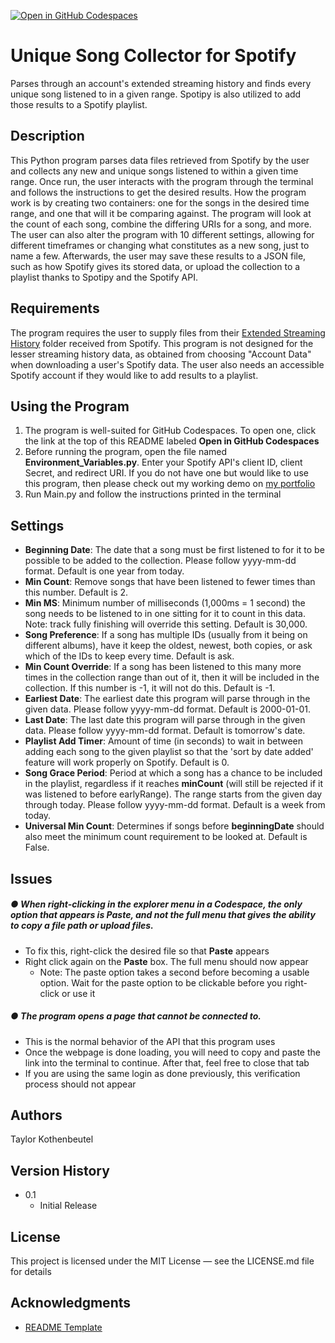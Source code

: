 [![Open in GitHub Codespaces](https://github.com/codespaces/badge.svg)](https://codespaces.new/TKothenbeutel/Unique-Spotify-Songs?quickstart=1)

# Unique Song Collector for Spotify

Parses through an account's extended streaming history and finds every unique song listened to in a given range. Spotipy is also utilized to add those results to a Spotify playlist.

## Description

This Python program parses data files retrieved from Spotify by the user and collects any new and unique songs listened to within a given time range. Once run, the user interacts with the program through the terminal and follows the instructions to get the desired results. How the program work is by creating two containers: one for the songs in the desired time range, and one that will it be comparing against. The program will look at the count of each song, combine the differing URIs for a song, and more. The user can also alter the program with 10 different settings, allowing for different timeframes or changing what constitutes as a new song, just to name a few. Afterwards, the user may save these results to a JSON file, such as how Spotify gives its stored data, or upload the collection to a playlist thanks to Spotipy and the Spotify API.

## Requirements

The program requires the user to supply files from their <ins>Extended Streaming History</ins> folder received from Spotify. This program is not designed for the lesser streaming history data, as obtained from choosing "Account Data" when downloading a user's Spotify data. The user also needs an accessible Spotify account if they would like to add results to a playlist.

## Using the Program

1. The program is well-suited for GitHub Codespaces. To open one, click the link at the top of this README labeled **Open in GitHub Codespaces**
2. Before running the program, open the file named **Environment_Variables.py**. Enter your Spotify API's client ID, client Secret, and redirect URI. If you do not have one but would like to use this program, then please check out my working demo on [my portfolio](https://tkothenbeutel.github.io/Portfolio/spotify)
3. Run Main.py and follow the instructions printed in the terminal

## Settings

* **Beginning Date**: The date that a song must be first listened to for it to be possible to be added to the collection. Please follow yyyy-mm-dd format. Default is one year from today.
* **Min Count**: Remove songs that have been listened to fewer times than this number. Default is 2.
* **Min MS**: Minimum number of milliseconds (1,000ms = 1 second) the song needs to be listened to in one sitting for it to count in this data. Note: track fully finishing will override this setting. Default is 30,000.
* **Song Preference**: If a song has multiple IDs (usually from it being on different albums), have it keep the oldest, newest, both copies, or ask which of the IDs to keep every time. Default is ask.
* **Min Count Override**: If a song has been listened to this many more times in the collection range than out of it, then it will be included in the collection. If this number is -1, it will not do this. Default is -1.
* **Earliest Date**: The earliest date this program will parse through in the given data. Please follow yyyy-mm-dd format. Default is 2000-01-01.
* **Last Date**: The last date this program will parse through in the given data. Please follow yyyy-mm-dd format. Default is tomorrow's date.
* **Playlist Add Timer**: Amount of time (in seconds) to wait in between adding each song to the given playlist so that the 'sort by date added' feature will work properly on Spotify. Default is 0.
* **Song Grace Period**: Period at which a song has a chance to be included in the playlist, regardless if it reaches **minCount** (will still be rejected if it was listened to before earlyRange). The range starts from the given day through today. Please follow yyyy-mm-dd format. Default is a week from today.
* **Universal Min Count**: Determines if songs before **beginningDate** should also meet the minimum count requirement to be looked at. Default is False.

## Issues

##### &#9679; When right-clicking in the explorer menu in a Codespace, the only option that appears is **Paste**, and not the full menu that gives the ability to copy a file path or upload files.
  * To fix this, right-click the desired file so that **Paste** appears
  * Right click again on the **Paste** box. The full menu should now appear
    - Note: The paste option takes a second before becoming a usable option. Wait for the paste option to be clickable before you right-click or use it
##### &#9679; The program opens a page that cannot be connected to.
  * This is the normal behavior of the API that this program uses
  * Once the webpage is done loading, you will need to copy and paste the link into the terminal to continue. After that, feel free to close that tab
  * If you are using the same login as done previously, this verification process should not appear

## Authors

Taylor Kothenbeutel

## Version History

* 0.1
  * Initial Release

## License

This project is licensed under the MIT License — see the LICENSE.md file for details

## Acknowledgments

* [README Template](https://gist.github.com/DomPizzie/7a5ff55ffa9081f2de27c315f5018afc)
